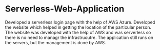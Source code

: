 # Serverless-Web-Application
Developed a serverless login page with the help of AWS Azure.
Developed the website which helped in getting the location of the particular person.
The website was developed with the help of AWS and was serverless so there is no need to managr the infrastrucutre.
The application still runs on the servers, but the management is done by AWS.
